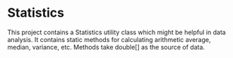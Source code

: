 # Statistics
This project contains a Statistics utility class which might be helpful in data analysis.
It contains static methods for calculating arithmetic average, median, variance, etc. Methods take double[] as the source of data.
